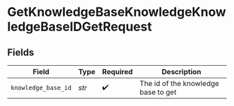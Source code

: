 # GetKnowledgeBaseKnowledgeKnowledgeBaseIDGetRequest


## Fields

| Field                               | Type                                | Required                            | Description                         |
| ----------------------------------- | ----------------------------------- | ----------------------------------- | ----------------------------------- |
| `knowledge_base_id`                 | *str*                               | :heavy_check_mark:                  | The id of the knowledge base to get |